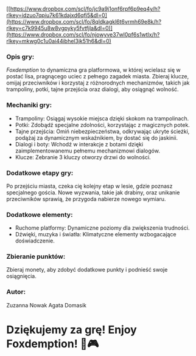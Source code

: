 [[https://www.dropbox.com/scl/fo/jc9a9j1onf6rpf6p9eq4y/h?rlkey=idzuo7qpiu7k61kdajxd6qfi5&dl=0](https://www.dropbox.com/scl/fo/8qldkagkl6t6vrmh69e8k/h?rlkey=c7k9945u8w8vgpyky5fvtfjla&dl=0)](https://www.dropbox.com/scl/fo/njowyve37wl0pf6s1wtlx/h?rlkey=mkwg0c1u0ai44ibhel3jk51h6&dl=0)

### Opis gry:
*Foxdemption* to dynamiczna gra platformowa, w której wcielasz się w postać lisa, pragnącego uciec z pełnego zagadek miasta. Zbieraj klucze, omijaj przeciwników i korzystaj z różnorodnych mechanizmów, takich jak trampoliny, potki, tajne przejścia oraz dialogi, aby osiągnąć wolność.


### Mechaniki gry:
- Trampoliny: Osiągaj wysokie miejsca dzięki skokom na trampolinach.
- Potki: Zdobądź specjalne zdolności, korzystając z magicznych potek.
- Tajne przejścia: Omiń niebezpieczeństwa, odkrywając ukryte ścieżki, podążaj za dynamicznym wskaźnikiem, by dostać się do jaskinii.
- Dialogi i boty: Wchodź w interakcje z botami dzięki zaimplementowanemu pełnemu mechanizmowi dialogów.
- Klucze: Zebranie 3 kluczy otworzy drzwi do wolności.

### Dodatkowe etapy gry:
Po przejściu miasta, czeka cię kolejny etap w lesie, gdzie poznasz specjalnego gościa. Nowe wyzwania, takie jak drabiny, oraz unikanie przeciwników sprawią, że przygoda nabierze nowego wymiaru.

### Dodatkowe elementy:
- Ruchome platformy: Dynamiczne poziomy dla zwiększenia trudności.
- Dźwięki, muzyka i światła: Klimatyczne elementy wzbogacające doświadczenie.

### Zbieranie punktów:
Zbieraj monety, aby zdobyć dodatkowe punkty i podnieść swoje osiągnięcia.

### Autor:
Zuzanna Nowak
Agata Domasik

# Dziękujemy za grę! Enjoy Foxdemption! 🦊🎮
